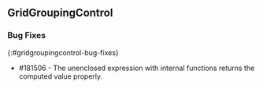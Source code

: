 ## GridGroupingControl

### Bug Fixes
{:#gridgroupingcontrol-bug-fixes}

*	\#181506 - The unenclosed expression with internal functions returns the computed value properly.
